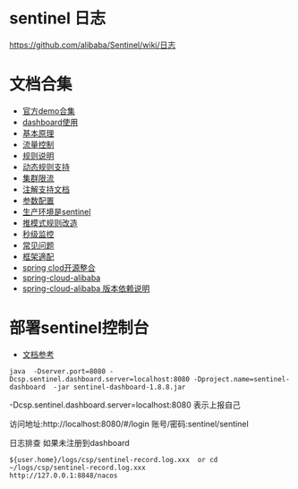 # sentinel 日志
https://github.com/alibaba/Sentinel/wiki/日志
# 文档合集
* [官方demo合集](https://github.com/alibaba/Sentinel/tree/master/sentinel-demo)
* [dashboard使用](https://sentinelguard.io/zh-cn/docs/dashboard.html)
* [基本原理](https://sentinelguard.io/zh-cn/docs/basic-implementation.html)
* [流量控制](https://sentinelguard.io/zh-cn/docs/flow-control.html)
* [规则说明](https://sentinelguard.io/zh-cn/docs/basic-api-resource-rule.html)
* [动态规则支持](https://github.com/alibaba/Sentinel/wiki/动态规则扩展)
* [集群限流](https://sentinelguard.io/zh-cn/docs/cluster-flow-control.html)
* [注解支持文档](https://sentinelguard.io/zh-cn/docs/annotation-support.html)
* [参数配置](https://github.com/alibaba/Sentinel/wiki/启动配置项#日志相关配置项)
* [生产环境是sentinel](https://github.com/alibaba/Sentinel/wiki/在生产环境中使用-Sentinel)
* [推模式规则改造](https://github.com/alibaba/Sentinel/wiki/Sentinel-控制台（集群流控管理）#规则配置)
* [秒级监控](https://github.com/alibaba/Sentinel/wiki/日志#秒级监控日志)
* [常见问题](https://sentinelguard.io/zh-cn/docs/faq.html)
* [框架適配](https://github.com/alibaba/spring-cloud-alibaba/wiki/Sentinel)
* [spring clod开源整合](https://github.com/wuyeing/Spring-Cloud-Starter-Alibaba-Sentinel-With-Nacos)
* [spring-cloud-alibaba](https://github.com/alibaba/spring-cloud-alibaba/tree/2023.x/spring-cloud-alibaba-starters)
* [spring-cloud-alibaba 版本依赖说明](https://github.com/alibaba/spring-cloud-alibaba/wiki/版本说明)
# 部署sentinel控制台
* [文档参考](https://sentinelguard.io/zh-cn/docs/dashboard.html)
```
java  -Dserver.port=8080 -Dcsp.sentinel.dashboard.server=localhost:8080 -Dproject.name=sentinel-dashboard  -jar sentinel-dashboard-1.8.8.jar
```
-Dcsp.sentinel.dashboard.server=localhost:8080 表示上报自己

访问地址:http://localhost:8080/#/login
账号/密码:sentinel/sentinel

日志排查 如果未注册到dashboard

```
${user.home}/logs/csp/sentinel-record.log.xxx  or cd ~/logs/csp/sentinel-record.log.xxx
http://127.0.0.1:8848/nacos
```
